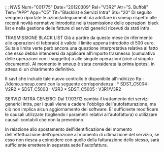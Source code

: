  :  : NWS Num="001775" Date="20120309" Rel="V3R2" Atr="S. Buffoli" Tem="APP" App="C5" Tit="Blacklist e Servizi Intra" Sts="20"
Di seguito vengono riportate le azioni/adeguamenti da adottare in smeup rispetto alle recenti novità normative introdotte nella trasmissione delle operazioni black list e nella gestione delle fatture di servizi generici ricevuti da stati intra.

TRASMISSIONE BLACK LIST
Già a partire da questo mese (in riferimento alle operazioni di febbraio) è valido il limite appena introdotto di 500 euro.
Su tale limite verte però ancora una questione interpretativa relativa al fatto che esso debba intendersi da applicare all'importo trasmesso (cumulativo delle operazioni con il soggetto) o alle
singole operazioni (cioè al singolo documento).
Al momento in smeup è stata considerata la prima ipotesi, in attesa di un chiarimento definitivo.

Il savf che include tale nuovo controllo è disponibile all'indirizzo ftp : //demo.smeup.com/ con la seguente corrispondenza : 
\* SDST_C5004 :  V2R2
\* SDST_C5003 :  V2R3
\* SDST_C5005 :  V3R1/V3R2

SERVIZI INTRA GENERICI
Dal 17/03/12 cambia il trattamento dei servizi generici intra, per i quali viene a cadere l'obbligo
dell'autofatturazione, ma ciò non implica alcun aggiornamento del software. E' sufficiente modificare le causali utilizzate (togliendo i parametri relativi all'autofattura) o utilizzare causali contabili che non la prevedono.

In relazione allo spostamento dell'identificazione del momento dell'effettuazione dell'operazione al momento di ultimazione del servizio, se esso non riesca a coincidere con quello
della fatturazione dello stesso, sarà sufficiente emettere in separata sede l'autofattura.

